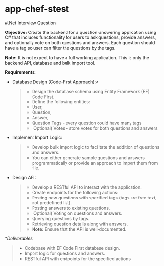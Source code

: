 # app-chef-stest 

#.Net Interview Question

**Objective:** Create the backend for a question-answering application using C# that
includes functionality for users to ask questions, provide answers, and optionally vote
on both questions and answers. Each question should have a tag so user can filter the
questions by the tags.

**Note:** It is not expect to have a full working application. This is only the backend API,
database and bulk import tool.

**Requirements:**
- Database Design (Code-First Approach):<
  >* Design the database schema using Entity Framework (EF) Code First.
  >* Define the following entities:
  >* User,
  >* Question,
  >* Answer,
  >* Question Tags - every question could have many tags
  >* (Optional) Votes - store votes for both questions and answers

- Implement Import Logic: 
  >* Develop bulk import logic to facilitate the addition of questions and answers.
  >* You can either generate sample questions and answers programmatically or provide an approach to import them from file.

- Design API:
  >* Develop a RESTful API to interact with the application.
  >* Create endpoints for the following actions:
  >* Posting new questions with specified tags (tags are free text, not predefined list).
  >* Posting answers to existing questions.
  >* (Optional) Voting on questions and answers.
  >* Querying questions by tags.
  >* Retrieving question details along with answers.
  >* **Note:** Ensure that the API is well-documented.

**Deliverables:*
  >* Codebase with EF Code First database design.
  >* Import logic for questions and answers.
  >* RESTful API with endpoints for the specified actions.
